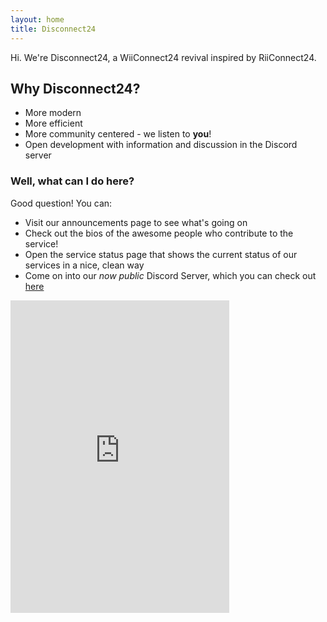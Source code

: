 ```yaml
---
layout: home
title: Disconnect24
---
```

Hi. We're Disconnect24, a WiiConnect24 revival inspired by RiiConnect24.

## Why Disconnect24?

- More modern
- More efficient
- More community centered - we listen to **you**!
- Open development with information and discussion in the Discord server

### Well, what can I do here?

Good question! You can:
- Visit our announcements page to see what's going on
- Check out the bios of the awesome people who contribute to the service!
- Open the service status page that shows the current status of our services in a nice, clean way
- Come on into our *now public* Discord Server, which you can check out <a href="https://discord.gg/2BvqG9S"> here </a>

<iframe src="https://discordapp.com/widget?id=397593815755522068&theme=light" width="350" height="500" allowtransparency="true" frameborder="0"></iframe>
